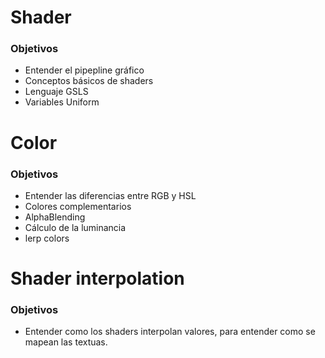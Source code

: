 # Shader

### Objetivos

* Entender el pipepline gráfico
* Conceptos básicos de shaders
* Lenguaje GSLS
* Variables Uniform

# Color

### Objetivos

* Entender las diferencias entre RGB y HSL
* Colores complementarios
* AlphaBlending
* Cálculo de la luminancia
* lerp colors

# Shader interpolation

### Objetivos

* Entender como los shaders interpolan valores, para entender como se mapean las textuas.
